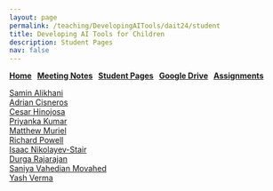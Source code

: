 ```yaml
---
layout: page
permalink: /teaching/DevelopingAITools/dait24/student
title: Developing AI Tools for Children
description: Student Pages
nav: false
---
```


**[Home](/teaching/DevelopingAITools) &nbsp; [Meeting Notes](/teaching/DevelopingAITools/dait24/notes) &nbsp; [Student Pages](/teaching/DevelopingAITools/dait24/student) &nbsp; [Google Drive](https://drive.google.com/drive/folders/1mO3MYmMt-b0SZc763X4If9lzzgykz1Pp) &nbsp; [Assignments](/teaching/DevelopingAITools/dait24/assignments)**

[Samin Alikhani](https://www.salikhani.com/)<br>
[Adrian Cisneros](https://sites.google.com/view/adrian-aitoolsdevelopment/home)<br>
[Cesar Hinojosa](https://sites.google.com/view/cesar-hinojosa-dev-ai-tools)<br>
[Priyanka Kumar](https://sites.google.com/view/aitoolforchildren-priyanka/home)<br>
[Matthew Muriel](https://sites.google.com/view/ai-tools-matthew-muriel/home)<br>
[Richard Powell](https://sites.google.com/view/rpowell-dait/home) <br>
[Isaac Nikolayev-Stair](https://sites.google.com/view/isaacnikolayev/home)<br>
[Durga Rajarajan](https://sites.google.com/view/durga-develop-ai-tool-for-kids/home)<br>
[Saniya Vahedian Movahed](https://sites.google.com/view/saniavn/home)<br>
[Yash Verma](https://sites.google.com/view/yashv-developingaitools/home)